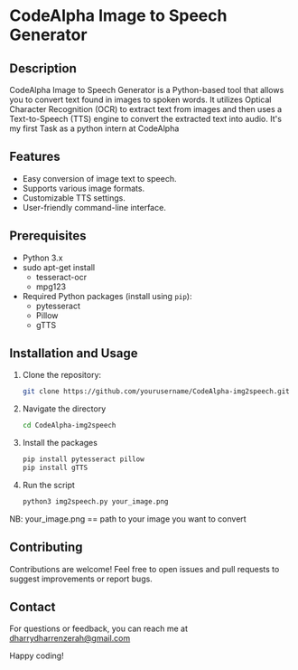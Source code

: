 # CodeAlpha Image to Speech Generator

## Description

CodeAlpha Image to Speech Generator is a Python-based tool that allows you to convert text found in images to spoken words. It utilizes Optical Character Recognition (OCR) to extract text from images and then uses a Text-to-Speech (TTS) engine to convert the extracted text into audio. It's my first Task as a python intern at CodeAlpha

## Features

- Easy conversion of image text to speech.
- Supports various image formats.
- Customizable TTS settings.
- User-friendly command-line interface.

## Prerequisites

- Python 3.x
- sudo apt-get install
  - tesseract-ocr
  - mpg123
- Required Python packages (install using `pip`):
  - pytesseract
  - Pillow
  - gTTS

## Installation and Usage

1. Clone the repository:

   ```bash
   git clone https://github.com/yourusername/CodeAlpha-img2speech.git

2. Navigate the directory

   ```bash
   cd CodeAlpha-img2speech

2. Install the packages

   ```bash
   pip install pytesseract pillow
   pip install gTTS

4. Run the script

   ```bash
   python3 img2speech.py your_image.png

NB: your_image.png == path to your image you want to convert

## Contributing
Contributions are welcome! Feel free to open issues and pull requests to suggest improvements or report bugs.

## Contact
For questions or feedback, you can reach me at dharrydharrenzerah@gmail.com

Happy coding!
